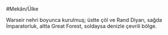 #Mekân/Ülke

Warseir nehri boyunca kurulmuş; üstte çöl ve Rand Diyarı, sağda İmparatorluk, altta Great Forest, soldaysa denizle çevrili bölge.